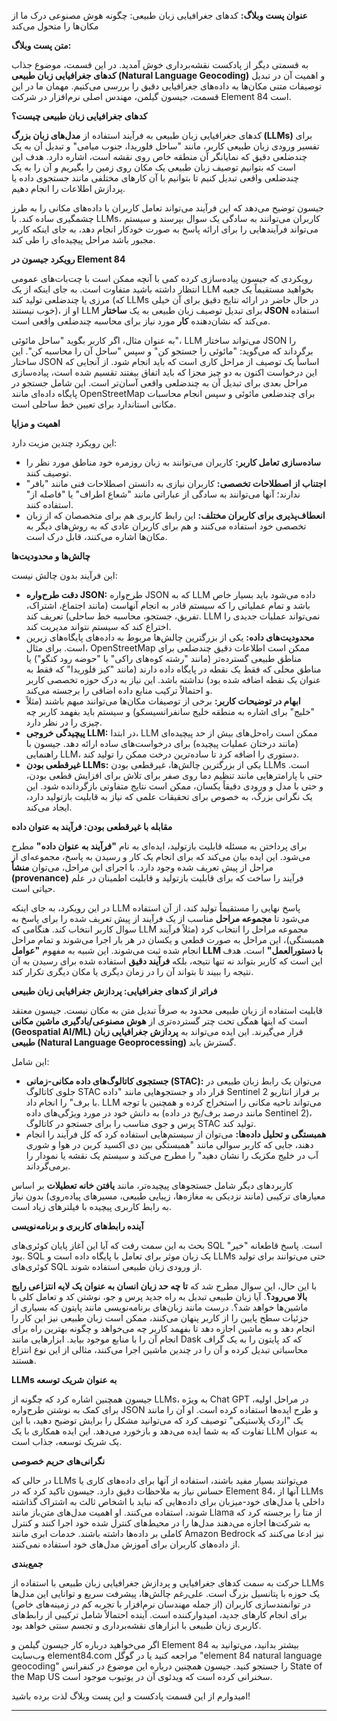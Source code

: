 **عنوان پست وبلاگ:** کدهای جغرافیایی زبان طبیعی: چگونه هوش مصنوعی درک ما از مکان‌ها را متحول می‌کند

**متن پست وبلاگ:**

به قسمتی دیگر از پادکست نقشه‌برداری خوش آمدید. در این قسمت، موضوع جذاب **کدهای جغرافیایی زبان طبیعی (Natural Language Geocoding)** و اهمیت آن در تبدیل توصیفات متنی مکان‌ها به داده‌های جغرافیایی دقیق را بررسی می‌کنیم. مهمان ما در این قسمت، جیسون گیلمن، مهندس اصلی نرم‌افزار در شرکت Element 84 است.

**کدهای جغرافیایی زبان طبیعی چیست؟**

کدهای جغرافیایی زبان طبیعی به فرآیند استفاده از **مدل‌های زبان بزرگ (LLMs)** برای تفسیر ورودی زبان طبیعی کاربر، مانند "ساحل فلوریدا، جنوب میامی" و تبدیل آن به یک چندضلعی دقیق که نمایانگر آن منطقه خاص روی نقشه است، اشاره دارد. هدف این است که بتوانیم توصیف زبان طبیعی یک مکان روی زمین را بگیریم و آن را به یک چندضلعی واقعی تبدیل کنیم تا بتوانیم با آن کارهای مختلفی مانند جستجوی داده یا پردازش اطلاعات را انجام دهیم.

جیسون توضیح می‌دهد که این فرآیند می‌تواند تعامل کاربران با داده‌های مکانی را به طرز چشمگیری ساده کند. با LLMs، کاربران می‌توانند به سادگی یک سوال بپرسند و سیستم می‌تواند فرآیندهایی را برای ارائه پاسخ به صورت خودکار انجام دهد، به جای اینکه کاربر مجبور باشد مراحل پیچیده‌ای را طی کند.

**رویکرد جیسون در Element 84**

رویکردی که جیسون پیاده‌سازی کرده کمی با آنچه ممکن است با چت‌بات‌های عمومی انتظار داشته باشید متفاوت است. به جای اینکه از یک LLM بخواهید مستقیماً یک جعبه مرزی یا چندضلعی تولید کند (که LLMs در حال حاضر در ارائه نتایج دقیق برای آن خیلی خوب نیستند)، او از LLM برای تبدیل توصیف زبان طبیعی به یک **ساختار JSON** استفاده می‌کند که نشان‌دهنده **کار** مورد نیاز برای محاسبه چندضلعی واقعی است.

به عنوان مثال، اگر کاربر بگوید "ساحل مائوئی"، LLM می‌تواند ساختار JSON را برگرداند که می‌گوید: "مائوئی را جستجو کن" و سپس "ساحل آن را محاسبه کن". این ساختار JSON اساساً یک توصیف از مراحل کاری است که باید انجام شود. از آنجایی که این درخواست اکنون به دو چیز مجزا که باید اتفاق بیفتند تقسیم شده است، پیاده‌سازی مراحل بعدی برای تبدیل آن به چندضلعی واقعی آسان‌تر است. این شامل جستجو در پایگاه داده‌ای مانند OpenStreetMap برای چندضلعی مائوئی و سپس انجام محاسبات مکانی استاندارد برای تعیین خط ساحلی است.

**اهمیت و مزایا**

این رویکرد چندین مزیت دارد:

*   **ساده‌سازی تعامل کاربر:** کاربران می‌توانند به زبان روزمره خود مناطق مورد نظر را توصیف کنند.
*   **اجتناب از اصطلاحات تخصصی:** کاربران نیازی به دانستن اصطلاحات فنی مانند "بافر" ندارند؛ آنها می‌توانند به سادگی از عباراتی مانند "شعاع اطراف" یا "فاصله از" استفاده کنند.
*   **انعطاف‌پذیری برای کاربران مختلف:** این رابط کاربری هم برای متخصصان که از زبان تخصصی خود استفاده می‌کنند و هم برای کاربران عادی که به روش‌های دیگر به مکان‌ها اشاره می‌کنند، قابل درک است.

**چالش‌ها و محدودیت‌ها**

این فرآیند بدون چالش نیست:

*   **دقت طرح‌واره JSON:** طرح‌واره JSON که به LLM داده می‌شود باید بسیار خاص باشد و تمام عملیاتی را که سیستم قادر به انجام آنهاست (مانند اجتماع، اشتراک، تفریق، جستجو، محاسبه خط ساحلی) تعریف کند. LLM نمی‌تواند عملیات جدیدی را اختراع کند که سیستم نتواند مدیریت کند.
*   **محدودیت‌های داده:** یکی از بزرگترین چالش‌ها مربوط به داده‌های پایگاه‌های زیرین است. برای مثال، OpenStreetMap ممکن است اطلاعات دقیق چندضلعی برای مناطق طبیعی گسترده‌تر (مانند "رشته کوه‌های راکی" یا "حوضه رود کنگو") یا مناطق محلی که فقط یک نقطه در پایگاه داده دارند (مانند "کیز فلوریدا" که فقط به عنوان یک نقطه اضافه شده بود) نداشته باشد. این نیاز به درک حوزه تخصصی کاربر و احتمالاً ترکیب منابع داده اضافی را برجسته می‌کند.
*   **ابهام در توضیحات کاربر:** برخی از توصیفات مکان‌ها می‌توانند مبهم باشند (مثلاً "خلیج" برای اشاره به منطقه خلیج سانفرانسیسکو) و سیستم باید بفهمد کاربر چه چیزی را در نظر دارد.
*   **پیچیدگی خروجی LLM:** در ابتدا، LLM ممکن است راه‌حل‌های بیش از حد پیچیده‌ای (مانند درختان عملیات پیچیده) برای درخواست‌های ساده ارائه دهد. جیسون با راهنمایی LLM، دستوری را اضافه کرد تا ساده‌ترین درخت ممکن را تولید کند.
*   **غیرقطعی بودن LLMs:** یکی از بزرگترین چالش‌ها، غیرقطعی بودن LLMs است. حتی با پارامترهایی مانند تنظیم دما روی صفر برای تلاش برای افزایش قطعی بودن، و حتی با مدل و ورودی دقیقاً یکسان، ممکن است نتایج متفاوتی بازگردانده شود. این یک نگرانی بزرگ، به خصوص برای تحقیقات علمی که نیاز به قابلیت بازتولید دارد، ایجاد می‌کند.

**مقابله با غیرقطعی بودن: فرآیند به عنوان داده**

برای پرداختن به مسئله قابلیت بازتولید، ایده‌ای به نام **"فرآیند به عنوان داده"** مطرح می‌شود. این ایده بیان می‌کند که برای انجام یک کار و رسیدن به پاسخ، مجموعه‌ای از مراحل از پیش تعریف شده وجود دارد. با اجرای این مراحل، می‌توان **منشأ (provenance)** فرآیند را ساخت که برای قابلیت بازتولید و قابلیت اطمینان در علم حیاتی است.

در این رویکرد، به جای اینکه LLM پاسخ نهایی را مستقیماً تولید کند، از آن استفاده می‌شود تا **مجموعه مراحل** مناسب از یک فرآیند از پیش تعریف شده را برای پاسخ به سوال کاربر انتخاب کند. هنگامی که LLM مجموعه مراحل را انتخاب کرد (مثلاً فرآیند همبستگی)، این مراحل به صورت قطعی و یکسان در هر بار اجرا می‌شوند و تمام مراحل انجام شده ثبت می‌شوند. این شبیه به مفهوم **"عوامل LLM با دستورالعمل"** است. هدف این است که کاربر بتواند نه تنها نتیجه، بلکه **فرآیند دقیق** استفاده شده برای رسیدن به آن نتیجه را ببیند تا بتواند آن را در زمان دیگری یا مکان دیگری تکرار کند.

**فراتر از کدهای جغرافیایی: پردازش جغرافیایی زبان طبیعی**

قابلیت استفاده از زبان طبیعی محدود به صرفاً تبدیل متن به مکان نیست. جیسون معتقد است که اینها همگی تحت چتر گسترده‌تری از **هوش مصنوعی/یادگیری ماشین مکانی (Geospatial AI/ML)** قرار می‌گیرند. این ایده می‌تواند به **پردازش جغرافیایی زبان طبیعی (Natural Language Geoprocessing)** گسترش یابد.

این شامل:

*   **جستجوی کاتالوگ‌های داده مکانی-زمانی (STAC):** می‌توان یک رابط زبان طبیعی در جلوی کاتالوگ STAC قرار داد و جستجوهایی مانند "داده Sentinel 2 بر فراز انتاریو با برف" را انجام داد. LLM می‌تواند ناحیه مکانی را استخراج کرده و همچنین با توجه به دانش خود در مورد ویژگی‌های داده (مانند درصد برف/یخ در داده Sentinel 2)، پرس و جوی مناسب را برای جستجو در کاتالوگ STAC تولید کند.
*   **همبستگی و تحلیل داده‌ها:** می‌توان از سیستم‌هایی استفاده کرد که کل فرآیند را انجام دهند، جایی که کاربر سوالی مانند "همبستگی بین دی اکسید کربن در هوا و شوری آب در خلیج مکزیک را نشان دهید" را مطرح می‌کند و سیستم یک نقشه یا نمودار را برمی‌گرداند.

کاربردهای دیگر شامل جستجوهای پیچیده‌تر، مانند **یافتن خانه تعطیلات** بر اساس معیارهای ترکیبی (مانند نزدیکی به مغازه‌ها، زیبایی طبیعی، مسیرهای پیاده‌روی) بدون نیاز به رابط کاربری پیچیده با فیلترهای زیاد است.

**آینده رابط‌های کاربری و برنامه‌نویسی**

بحث به این سمت رفت که آیا این آغاز پایان کوئری‌های SQL است. پاسخ قاطعانه "خیر" بود. SQL یک زبان موثر برای تعامل با پایگاه داده است و LLMs حتی می‌توانند برای تولید کوئری‌های SQL از ورودی زبان طبیعی استفاده شوند.

با این حال، این سوال مطرح شد که **تا چه حد زبان انسان به عنوان یک لایه انتزاعی رایج بالا می‌رود؟**. آیا زبان طبیعی تبدیل به راه جدید پرس و جو، نوشتن کد و تعامل کلی با ماشین‌ها خواهد شد؟. درست مانند زبان‌های برنامه‌نویسی مانند پایتون که بسیاری از جزئیات سطح پایین را از کاربر پنهان می‌کنند، ممکن است زبان طبیعی نیز این کار را انجام دهد و به ماشین اجازه دهد تا بفهمد کاربر چه می‌خواهد و چگونه بهترین راه برای انجام آن را با منابع موجود بیابد. ابزارهایی مانند Dask که کد پایتون را به یک گراف محاسباتی تبدیل کرده و آن را در چندین ماشین اجرا می‌کنند، مثالی از این نوع انتزاع هستند.

**LLMs به عنوان شریک توسعه**

جیسون همچنین اشاره کرد که چگونه از LLMs، به ویژه Chat GPT در مراحل اولیه، برای کمک به نوشتن طرح‌واره JSON و طرح ایده‌ها استفاده کرده است. او آن را مانند یک "اردک پلاستیکی" توصیف کرد که می‌توانید مشکل را برایش توضیح دهید، با این تفاوت که به شما ایده می‌دهد و بازخورد می‌دهد. این ایده همکاری با یک LLM به عنوان یک شریک توسعه، جذاب است.

**نگرانی‌های حریم خصوصی**

در حالی که LLMs می‌توانند بسیار مفید باشند، استفاده از آنها برای داده‌های کاری یا حساس نیاز به ملاحظات دقیق دارد. جیسون تاکید کرد که در Element 84، آنها از LLMs داخلی یا مدل‌های خود-میزبان برای داده‌هایی که نباید با اشخاص ثالث به اشتراک گذاشته شوند، استفاده می‌کنند. او اهمیت مدل‌های متن‌باز مانند Llama از متا را برجسته کرد که به شرکت‌ها اجازه می‌دهند مدل‌ها را در محیط‌های کنترل شده خود اجرا کنند و کنترل کاملی بر داده‌ها داشته باشند. خدمات ابری مانند Amazon Bedrock نیز ادعا می‌کنند که از داده‌های کاربران برای آموزش مدل‌های خود استفاده نمی‌کنند.

**جمع‌بندی**

حرکت به سمت کدهای جغرافیایی و پردازش جغرافیایی زبان طبیعی با استفاده از LLMs یک حوزه با پتانسیل بزرگ است. علی‌رغم چالش‌ها، پیشرفت سریع و توانایی این مدل‌ها در توانمندسازی کاربران (از جمله مهندسان نرم‌افزار با تجربه کم در زمینه‌های خاص) برای انجام کارهای جدید، امیدوارکننده است. آینده احتمالاً شامل ترکیبی از رابط‌های کاربری زبان طبیعی با ابزارهای نقشه‌برداری و تجسم سنتی خواهد بود.

اگر می‌خواهید درباره کار جیسون گیلمن و Element 84 بیشتر بدانید، می‌توانید به وب‌سایت element84.com مراجعه کنید یا در گوگل "element 84 natural language geocoding" را جستجو کنید. جیسون همچنین درباره این موضوع در کنفرانس State of the Map US سخنرانی کرده است که ویدئوی آن در یوتیوب موجود است.

امیدوارم از این قسمت پادکست و این پست وبلاگ لذت برده باشید!

---
